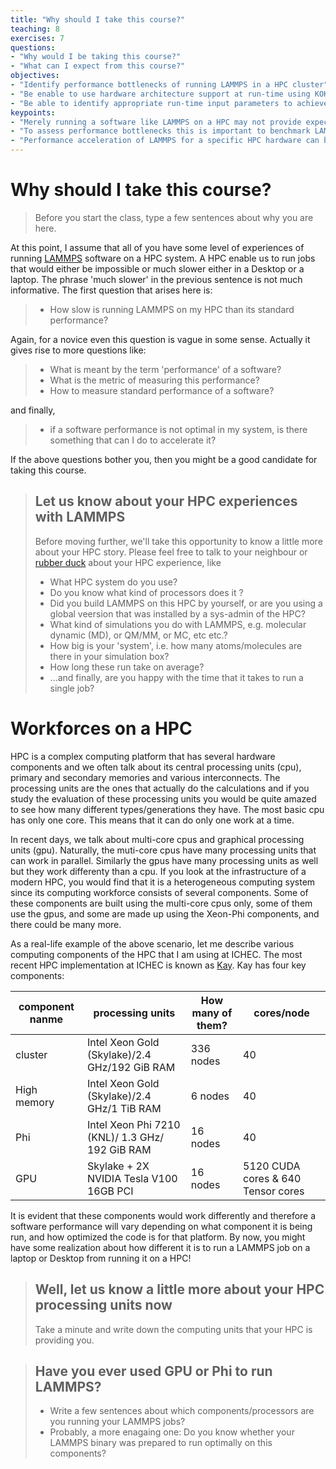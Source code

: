 ```yaml
---
title: "Why should I take this course?"
teaching: 8
exercises: 7
questions:
- "Why would I be taking this course?"
- "What can I expect from this course?"
objectives:
- "Identify performance bottlenecks of running LAMMPS in a HPC cluster"
- "Be enable to use hardware architecture support at run-time using KOKKOS"
- "Be able to identify appropriate run-time input parameters to achieve LAMMPS performance acceleration"
keypoints:
- "Merely running a software like LAMMPS on a HPC may not provide expected performance boostup"
- "To assess performance bottlenecks this is important to benchmark LAMMPS"
- "Performance acceleration of LAMMPS for a specific HPC hardware can be achieved using its Kokkos package"
---
```

# Why should I take this course?

>Before you start the class, type a few sentences about why you are here.

At this point, I assume that all of you have some level of experiences of running [LAMMPS](https://lammps.sandia.gov/) software on a HPC system. A HPC enable us to run jobs that would either be impossible or much slower either in a Desktop or a laptop. The phrase 'much slower' in the previous sentence is not much informative. The first question that arises here is:
>   * How slow is running LAMMPS on my HPC than its standard performance?

Again, for a novice even this question is vague in some sense. Actually it gives rise to more questions like:
>   * What is meant by the term 'performance' of a software?
>   * What is the metric of measuring this performance?
>   * How to measure standard performance of a software?

and finally,
>   * if a software performance is not optimal in my system, is there something that can I do to accelerate it?

If the above questions bother you, then you might be a good candidate for taking this course.

> ## Let us know about your HPC experiences with LAMMPS
> Before moving further, we'll take this opportunity to know a little more about your HPC story. Please feel free to talk to your neighbour or [rubber duck](https://rubberduckdebugging.com/) about your HPC experience, like
>  * What HPC system do you use?
>  * Do you know what kind of processors does it ?
>  * Did you build LAMMPS on this HPC by yourself, or are you using a global veersion that was installed by a sys-admin of the HPC?
>  * What kind of simulations you do with LAMMPS, e.g. molecular dynamic (MD), or QM/MM, or MC, etc etc.?
>  * How big is your 'system', i.e. how many atoms/molecules are there in your simulation box?
>  * How long these run take on average?
>  * ...and finally, are you happy with the time that it takes to run a single job?

# Workforces on a HPC
HPC is a complex computing platform that has several hardware components and we often talk about its central processing units (cpu), primary and secondary memories and various interconnects. The processing units are the ones that actually do the calculations and if you study the evaluation of these processing units you would be quite amazed to see how many different types/generations they have. The most basic cpu has only one core. This means that it can do only one work at a time.

In recent days, we talk about multi-core cpus and graphical processing units (gpu). Naturally, the muti-core cpus have many processing units that can work in parallel. Similarly the gpus have many processing units as well but they work differenty than a cpu. If you look at the infrastructure of a modern HPC, you would find that it is a heterogeneous computing system since its computing workforce consists of several components.  Some of these components are built using the multi-core cpus only, some of them use the gpus, and some are made up using the Xeon-Phi components, and there could be many more.

As a real-life example of the above scenario, let me describe various computing components of the HPC that I am using at ICHEC. The most recent HPC implementation at ICHEC is known as [Kay](https://www.ichec.ie/about/infrastructure/kay). Kay has four key components:

| component nanme | processing units | How many of them? | cores/node |
|-----------------|------------------|-------------------|---------|
| cluster | Intel Xeon Gold (Skylake)/2.4 GHz/192 GiB RAM | 336 nodes | 40 |
| High memory | Intel Xeon Gold (Skylake)/2.4 GHz/1 TiB RAM | 6 nodes | 40 |
| Phi | Intel Xeon Phi 7210 (KNL)/ 1.3 GHz/ 192 GiB RAM | 16 nodes | 40 |
| GPU | Skylake + 2X NVIDIA Tesla V100 16GB PCI | 16 nodes | 5120 CUDA cores & 640 Tensor cores |

It is evident that these components would work differently and therefore a software performance will vary depending on what component it is being run, and how optimized the code is for that platform. By now, you might have some realization about how different it is to run a LAMMPS job on a laptop or Desktop from running it on a HPC!

> ## Well, let us know a little more about your HPC processing units now
>Take a minute and write down the computing units that your HPC is providing you.

> ## Have you ever used GPU or Phi to run LAMMPS?
> * Write a few sentences about which components/processors are you running your LAMMPS jobs?
> * Probably, a more enagaing one: Do you know whether your LAMMPS binary was prepared to run optimally on this components?



